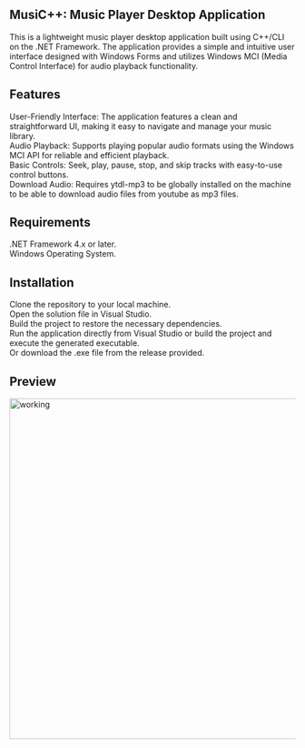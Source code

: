 ## MusiC++: Music Player Desktop Application
This is a lightweight music player desktop application built using C++/CLI on the .NET Framework. The application provides a simple and intuitive user interface designed with Windows Forms and utilizes Windows MCI (Media Control Interface) for audio playback functionality.

## Features
User-Friendly Interface: The application features a clean and straightforward UI, making it easy to navigate and manage your music library.\
Audio Playback: Supports playing popular audio formats using the Windows MCI API for reliable and efficient playback.\
Basic Controls: Seek, play, pause, stop, and skip tracks with easy-to-use control buttons.\
Download Audio: Requires ytdl-mp3 to be globally installed on the machine to be able to download audio files from youtube as mp3 files.

## Requirements
.NET Framework 4.x or later.\
Windows Operating System.

## Installation
Clone the repository to your local machine.\
Open the solution file in Visual Studio.\
Build the project to restore the necessary dependencies.\
Run the application directly from Visual Studio or build the project and execute the generated executable.\
Or download the .exe file from the release provided.

## Preview
<img width="599" alt="working" src="https://github.com/user-attachments/assets/7efa39f3-888d-4242-b9b8-3e7ec2d56043">

